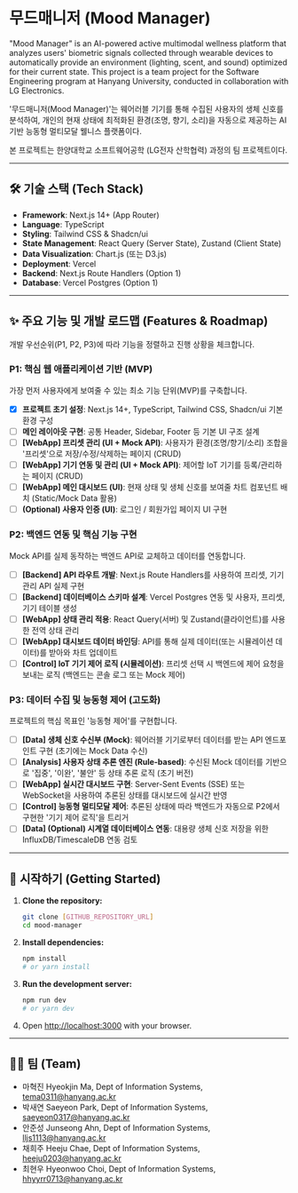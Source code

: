 # 무드매니저 (Mood Manager)

"Mood Manager" is an AI-powered active multimodal wellness platform that analyzes users' biometric signals collected through wearable devices to automatically provide an environment (lighting, scent, and sound) optimized for their current state.
This project is a team project for the Software Engineering program at Hanyang University, conducted in collaboration with LG Electronics.

'무드매니저(Mood Manager)'는 웨어러블 기기를 통해 수집된 사용자의 생체 신호를 분석하여, 개인의 현재 상태에 최적화된 환경(조명, 향기, 소리)을 자동으로 제공하는 AI 기반 능동형 멀티모달 웰니스 플랫폼이다.

본 프로젝트는 한양대학교 소프트웨어공학 (LG전자 산학협력) 과정의 팀 프로젝트이다.

---

## 🛠️ 기술 스택 (Tech Stack)

* **Framework**: Next.js 14+ (App Router)
* **Language**: TypeScript
* **Styling**: Tailwind CSS & Shadcn/ui
* **State Management**: React Query (Server State), Zustand (Client State)
* **Data Visualization**: Chart.js (또는 D3.js)
* **Deployment**: Vercel
* **Backend**: Next.js Route Handlers (Option 1)
* **Database**: Vercel Postgres (Option 1)

---

## ✨ 주요 기능 및 개발 로드맵 (Features & Roadmap)

개발 우선순위(P1, P2, P3)에 따라 기능을 정렬하고 진행 상황을 체크합니다.

### P1: 핵심 웹 애플리케이션 기반 (MVP)

가장 먼저 사용자에게 보여줄 수 있는 최소 기능 단위(MVP)를 구축합니다.

* [x] **프로젝트 초기 설정**: Next.js 14+, TypeScript, Tailwind CSS, Shadcn/ui 기본 환경 구성
* [ ] **메인 레이아웃 구현**: 공통 Header, Sidebar, Footer 등 기본 UI 구조 설계
* [ ] **[WebApp] 프리셋 관리 (UI + Mock API)**: 사용자가 환경(조명/향기/소리) 조합을 '프리셋'으로 저장/수정/삭제하는 페이지 (CRUD)
* [ ] **[WebApp] 기기 연동 및 관리 (UI + Mock API)**: 제어할 IoT 기기를 등록/관리하는 페이지 (CRUD)
* [ ] **[WebApp] 메인 대시보드 (UI)**: 현재 상태 및 생체 신호를 보여줄 차트 컴포넌트 배치 (Static/Mock Data 활용)
* [ ] **(Optional) 사용자 인증 (UI)**: 로그인 / 회원가입 페이지 UI 구현

### P2: 백엔드 연동 및 핵심 기능 구현

Mock API를 실제 동작하는 백엔드 API로 교체하고 데이터를 연동합니다.

* [ ] **[Backend] API 라우트 개발**: Next.js Route Handlers를 사용하여 프리셋, 기기 관리 API 실제 구현
* [ ] **[Backend] 데이터베이스 스키마 설계**: Vercel Postgres 연동 및 사용자, 프리셋, 기기 테이블 생성
* [ ] **[WebApp] 상태 관리 적용**: React Query(서버) 및 Zustand(클라이언트)를 사용한 전역 상태 관리
* [ ] **[WebApp] 대시보드 데이터 바인딩**: API를 통해 실제 데이터(또는 시뮬레이션 데이터)를 받아와 차트 업데이트
* [ ] **[Control] IoT 기기 제어 로직 (시뮬레이션)**: 프리셋 선택 시 백엔드에 제어 요청을 보내는 로직 (백엔드는 콘솔 로그 또는 Mock 제어)

### P3: 데이터 수집 및 능동형 제어 (고도화)

프로젝트의 핵심 목표인 '능동형 제어'를 구현합니다.

* [ ] **[Data] 생체 신호 수신부 (Mock)**: 웨어러블 기기로부터 데이터를 받는 API 엔드포인트 구현 (초기에는 Mock Data 수신)
* [ ] **[Analysis] 사용자 상태 추론 엔진 (Rule-based)**: 수신된 Mock 데이터를 기반으로 '집중', '이완', '불안' 등 상태 추론 로직 (초기 버전)
* [ ] **[WebApp] 실시간 대시보드 구현**: Server-Sent Events (SSE) 또는 WebSocket을 사용하여 추론된 상태를 대시보드에 실시간 반영
* [ ] **[Control] 능동형 멀티모달 제어**: 추론된 상태에 따라 백엔드가 자동으로 P2에서 구현한 '기기 제어 로직'을 트리거
* [ ] **[Data] (Optional) 시계열 데이터베이스 연동**: 대용량 생체 신호 저장을 위한 InfluxDB/TimescaleDB 연동 검토

---

## 🚀 시작하기 (Getting Started)

1.  **Clone the repository:**
    ```bash
    git clone [GITHUB_REPOSITORY_URL]
    cd mood-manager
    ```

2.  **Install dependencies:**
    ```bash
    npm install
    # or yarn install
    ```

3.  **Run the development server:**
    ```bash
    npm run dev
    # or yarn dev
    ```

4.  Open [http://localhost:3000](http://localhost:3000) with your browser.

---

## 👨‍💻 팀 (Team)

* 마혁진 Hyeokjin Ma, Dept of Information Systems, tema0311@hanyang.ac.kr
* 박새연 Saeyeon Park, Dept of Information Systems, saeyeon0317@hanyang.ac.kr
* 안준성 Junseong Ahn, Dept of Information Systems, lljs1113@hanyang.ac.kr
* 채희주 Heeju Chae, Dept of Information Systems, heeju0203@hanyang.ac.kr
* 최현우 Hyeonwoo Choi, Dept of Information Systems, hhyyrr0713@hanyang.ac.kr
